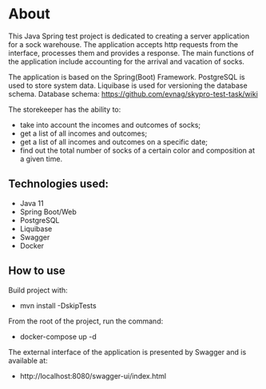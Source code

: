 # About

This Java Spring test project is dedicated to creating a server application for a sock warehouse. The application accepts http requests from the interface, processes them and provides a response. The main functions of the application include accounting for the arrival and vacation of socks.

The application is based on the Spring(Boot) Framework.
PostgreSQL is used to store system data.
Liquibase is used for versioning the database schema.
Database schema: https://github.com/evnag/skypro-test-task/wiki

The storekeeper has the ability to:
- take into account the incomes and outcomes of socks;
- get a list of all incomes and outcomes;
- get a list of all incomes and outcomes on a specific date;
- find out the total number of socks of a certain color and composition at a given time.

## Technologies used:
- Java 11
- Spring Boot/Web
- PostgreSQL
- Liquibase
- Swagger
- Docker

## How to use
Build project with:
- mvn install -DskipTests

From the root of the project, run the command: 
- docker-compose up -d

The external interface of the application is presented by Swagger and is available at:
- http://localhost:8080/swagger-ui/index.html
